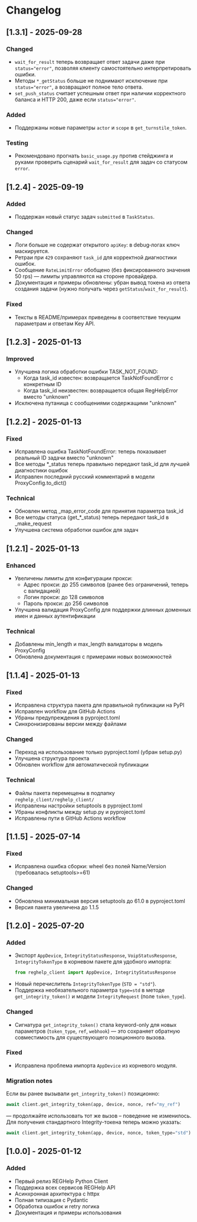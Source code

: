 # Changelog

## [1.3.1] - 2025-09-28

### Changed
- `wait_for_result` теперь возвращает ответ задачи даже при `status="error"`, позволяя клиенту самостоятельно интерпретировать ошибки.
- Методы `*_getStatus` больше не поднимают исключение при `status="error"`, а возвращают полное тело ответа.
- `set_push_status` считает успешным ответ при наличии корректного баланса и HTTP 200, даже если `status="error"`.

### Added
- Поддержаны новые параметры `actor` и `scope` в `get_turnstile_token`.

### Testing
- Рекомендовано прогнать `basic_usage.py` против стейджинга и руками проверить сценарий `wait_for_result` для задач со статусом `error`.

## [1.2.4] - 2025-09-19

### Added
- Поддержан новый статус задач `submitted` в `TaskStatus`.

### Changed
- Логи больше не содержат открытого `apiKey`: в debug‑логах ключ маскируется.
- Ретраи при `429` сохраняют `task_id` для корректной диагностики ошибок.
- Сообщение `RateLimitError` обобщено (без фиксированного значения 50 rps) — лимиты управляются на стороне провайдера.
- Документация и примеры обновлены: убран вывод токена из ответа создания задачи (нужно получать через `getStatus`/`wait_for_result`).

### Fixed
- Тексты в README/примерaх приведены в соответствие текущим параметрам и ответам Key API.

## [1.2.3] - 2025-01-13

### Improved
- Улучшена логика обработки ошибки TASK_NOT_FOUND:
  - Когда task_id известен: возвращается TaskNotFoundError с конкретным ID
  - Когда task_id неизвестен: возвращается общая RegHelpError вместо "unknown"
- Исключена путаница с сообщениями содержащими "unknown"

## [1.2.2] - 2025-01-13

### Fixed
- Исправлена ошибка TaskNotFoundError: теперь показывает реальный ID задачи вместо "unknown"
- Все методы *_status теперь правильно передают task_id для лучшей диагностики ошибок
- Исправлен последний русский комментарий в модели ProxyConfig.to_dict()

### Technical
- Обновлен метод _map_error_code для принятия параметра task_id
- Все методы статуса (get_*_status) теперь передают task_id в _make_request
- Улучшена система обработки ошибок для задач

## [1.2.1] - 2025-01-13

### Enhanced
- Увеличены лимиты для конфигурации прокси:
  - Адрес прокси: до 255 символов (ранее без ограничений, теперь с валидацией)
  - Логин прокси: до 128 символов
  - Пароль прокси: до 256 символов
- Улучшена валидация ProxyConfig для поддержки длинных доменных имен и данных аутентификации

### Technical
- Добавлены min_length и max_length валидаторы в модель ProxyConfig
- Обновлена документация с примерами новых возможностей

## [1.1.4] - 2025-01-13

### Fixed
- Исправлена структура пакета для правильной публикации на PyPI
- Исправлен workflow для GitHub Actions
- Убраны предупреждения в pyproject.toml
- Синхронизированы версии между файлами

### Changed
- Переход на использование только pyproject.toml (убран setup.py)
- Улучшена структура проекта
- Обновлен workflow для автоматической публикации

### Technical
- Файлы пакета перемещены в подпапку `reghelp_client/reghelp_client/`
- Исправлены настройки setuptools в pyproject.toml
- Убраны конфликты между setup.py и pyproject.toml
- Исправлены пути в GitHub Actions workflow

## [1.1.5] - 2025-07-14

### Fixed
- Исправлена ошибка сборки: wheel без полей Name/Version (требовалась setuptools>=61)

### Changed
- Обновлена минимальная версия setuptools до 61.0 в pyproject.toml
- Версия пакета увеличена до 1.1.5

## [1.2.0] - 2025-07-20

### Added
- Экспорт `AppDevice`, `IntegrityStatusResponse`, `VoipStatusResponse`, `IntegrityTokenType` в корневом пакете для удобного импорта:
  ```python
  from reghelp_client import AppDevice, IntegrityStatusResponse
  ```
- Новый перечислитель `IntegrityTokenType` (`STD = "std"`).
- Поддержка необязательного параметра `type=std` в методе `get_integrity_token()`
  и модели `IntegrityRequest` (поле `token_type`).

### Changed
- Сигнатура `get_integrity_token()` стала keyword-only для новых параметров
  (`token_type`, `ref`, `webhook`) — это сохраняет обратную совместимость
  для существующего позиционного вызова.

### Fixed
- Исправлена проблема импорта `AppDevice` из корневого модуля.

### Migration notes
Если вы ранее вызывали `get_integrity_token()` позиционно:

```python
await client.get_integrity_token(app, device, nonce, ref="my_ref")
```

–– продолжайте использовать тот же вызов – поведение не изменилось. Для
получения стандартного Integrity-токена теперь можно указать:

```python
await client.get_integrity_token(app, device, nonce, token_type="std")
```

## [1.0.0] - 2025-01-12

### Added
- Первый релиз REGHelp Python Client
- Поддержка всех сервисов REGHelp API
- Асинхронная архитектура с httpx
- Полная типизация с Pydantic
- Обработка ошибок и retry логика
- Документация и примеры использования 
